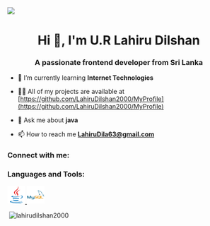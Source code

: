 <img src="https://wallpaperaccess.com/full/1338362.png">
<h1 align="center">Hi 👋, I'm U.R Lahiru Dilshan</h1>
<h3 align="center">A passionate frontend developer from Sri Lanka</h3>

- 🌱 I’m currently learning **Internet Technologies**

- 👨‍💻 All of my projects are available at [https://github.com/LahiruDilshan2000/MyProfile](https://github.com/LahiruDilshan2000/MyProfile)

- 💬 Ask me about **java**

- 📫 How to reach me **LahiruDila63@gmail.com**

<h3 align="left">Connect with me:</h3>
<p align="left">
</p>

<h3 align="left">Languages and Tools:</h3>
<p align="left"> <a href="https://www.java.com" target="_blank" rel="noreferrer"> <img src="https://raw.githubusercontent.com/devicons/devicon/master/icons/java/java-original.svg" alt="java" width="40" height="40"/> </a> <a href="https://www.mysql.com/" target="_blank" rel="noreferrer"> <img src="https://raw.githubusercontent.com/devicons/devicon/master/icons/mysql/mysql-original-wordmark.svg" alt="mysql" width="40" height="40"/> </a> </p>

<p>&nbsp;<img align="center" src="https://github-readme-stats.vercel.app/api?username=lahirudilshan2000&show_icons=true&locale=en" alt="lahirudilshan2000" /></p>



<!--
**LahiruDilshan2000/LahiruDilshan2000** is a ✨ _special_ ✨ repository because its `README.md` (this file) appears on your GitHub profile.

Here are some ideas to get you started:

- 🔭 I’m currently working on ...
- 🌱 I’m currently learning ...
- 👯 I’m looking to collaborate on ...
- 🤔 I’m looking for help with ...
- 💬 Ask me about ...
- 📫 How to reach me: ...
- 😄 Pronouns: ...
- ⚡ Fun fact: ...
-->
